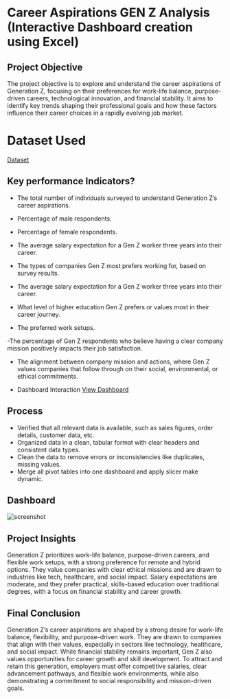 # Career Aspirations GEN Z Analysis (Interactive Dashboard creation using Excel) 
## Project Objective
The project objective is to explore and understand the career aspirations of Generation Z, focusing on their preferences for work-life balance, purpose-driven careers, technological innovation, and financial stability. It aims to identify key trends shaping their professional goals and how these factors influence their career choices in a rapidly evolving job market.
# Dataset Used
<a href=”https://github.com/mamatha203/Ecommerce-Data-Analysis/blob/main/Ecommerce%20Data.xlsx”>Dataset</a>
## Key performance Indicators?
- The total number of individuals surveyed to understand Generation Z’s career aspirations.

- Percentage of male respondents.

- Percentage of female respondents.

- The average salary expectation for a Gen Z worker three years into their career.

- The types of companies Gen Z most prefers working for, based on survey results.

- The average salary expectation for a Gen Z worker three years into their career.

- What level of higher education Gen Z prefers or values most in their career journey.

- The preferred work setups.

-The percentage of Gen Z respondents who believe having a clear company mission positively impacts their job satisfaction.

- The alignment between company mission and actions, where Gen Z values companies that follow through on their social, environmental, or ethical commitments.

- Dashboard Interaction <a href="https://github.com/mamatha203/Career-Aspirations-Excel-project/blob/main/Career%20aspiration%20dashboard.xlsx">View Dashboard</a>

## Process
- Verified that all relevant data is available, such as sales figures, order details, customer data, etc.
- Organized data in a clean, tabular format with clear headers and consistent data types. 
- Clean the data to remove errors or inconsistencies like duplicates, missing values.
- Merge all pivot tables into one dashboard and apply slicer make dynamic.
## Dashboard

![screenshot](https://github.com/user-attachments/assets/3475e465-5b16-4456-bf2d-046f92eb5049)

## Project Insights
Generation Z prioritizes work-life balance, purpose-driven careers, and flexible work setups, with a strong preference for remote and hybrid options. They value companies with clear ethical missions and are drawn to industries like tech, healthcare, and social impact. Salary expectations are moderate, and they prefer practical, skills-based education over traditional degrees, with a focus on financial stability and career growth.
## Final Conclusion
 Generation Z’s career aspirations are shaped by a strong desire for work-life balance, flexibility, and purpose-driven work. They are drawn to companies that align with their values, especially in sectors like technology, healthcare, and social impact. While financial stability remains important, Gen Z also values opportunities for career growth and skill development. To attract and retain this generation, employers must offer competitive salaries, clear advancement pathways, and flexible work environments, while also demonstrating a commitment to social responsibility and mission-driven goals.
